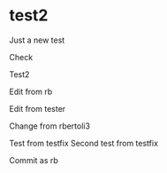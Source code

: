 # test2
Just a new test


Check

Test2


Edit from rb



Edit from tester

Change from rbertoli3

Test from testfix
Second test from testfix

Commit as rb



